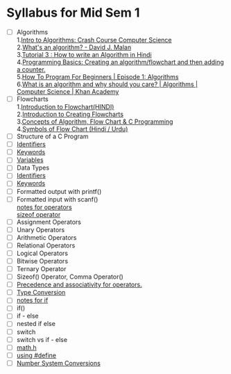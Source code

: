 # Syllabus for Mid Sem 1

- [ ] Algorithms  
1.[Intro to Algorithms: Crash Course Computer Science](https://www.youtube.com/watch?v=rL8X2mlNHPM)  
2.[What's an algorithm? - David J. Malan](https://www.youtube.com/watch?v=rL8X2mlNHPM)  
3.[Tutorial 3 : How to write an Algorithm in Hindi](https://www.youtube.com/watch?v=oz8nWf38SJU)  
4.[Programming Basics: Creating an algorithm/flowchart and then adding a counter.](https://www.youtube.com/watch?v=AjoSfSd-5Nw)  
5.[How To Program For Beginners | Episode 1: Algorithms](https://www.youtube.com/watch?v=-WHAZGjs4Eo)  
6.[What is an algorithm and why should you care? | Algorithms | Computer Science | Khan Academy](https://www.youtube.com/watch?v=CvSOaYi89B4)  
- [ ] Flowcharts  
1.[Introduction to Flowchart(HINDI)](https://www.youtube.com/watch?v=174S0Nvu7Xc)  
2.[Introduction to Creating Flowcharts](https://www.youtube.com/watch?v=SWRDqTx8d4k)  
3.[Concepts of Algorithm, Flow Chart & C Programming](https://www.youtube.com/watch?v=DF2XAc07eI0)  
4.[Symbols of Flow Chart (Hindi / Urdu)](https://www.youtube.com/watch?v=akun51yj-xU)
- [ ] Structure of a C Program
- [ ] [Identifiers](https://github.com/dbc2201/clbcTasks/blob/master/docs/identifiers.pdf)  
- [ ] [Keywords](https://github.com/dbc2201/clbcTasks/blob/master/docs/keywords.pdf)  
- [ ] [Variables](https://github.com/dbc2201/clbcTasks/blob/master/docs/variables.pdf)  
- [ ] Data Types 
- [ ] [Identifiers](https://github.com/dbc2201/clbcTasks/blob/master/docs/identifiers.pdf)  
- [ ] [Keywords](https://github.com/dbc2201/clbcTasks/blob/master/docs/keywords.pdf)    
- [ ] Formatted output with printf()
- [ ] Formatted input with scanf()  
[notes for operators](https://github.com/dbc2201/clbcTasks/blob/master/docs/operators.pdf)  
[sizeof operator](https://github.com/dbc2201/clbcTasks/blob/master/docs/sizeof.pdf)  
- [ ] Assignment Operators
- [ ] Unary Operators
- [ ] Arithmetic Operators
- [ ] Relational Operators
- [ ] Logical Operators
- [ ] Bitwise Operators
- [ ] Ternary Operator
- [ ] Sizeof() Operator, Comma Operator()
- [ ] [Precedence and associativity for operators.](https://github.com/dbc2201/clbcTasks/blob/master/docs/panda.pdf)  
- [ ] [Type Conversion](https://github.com/dbc2201/clbcTasks/blob/master/docs/typecasting.pdf)   
- [ ] [notes for if](https://github.com/dbc2201/clbcTasks/blob/master/docs/if.pdf)  
- [ ] if()
- [ ] if - else 
- [ ] nested if else
- [ ] switch
- [ ] switch vs if - else  
- [ ] [math.h](https://github.com/dbc2201/clbcTasks/blob/master/docs/math.pdf)  
- [ ] [using #define](https://github.com/dbc2201/clbcTasks/blob/master/docs/hashdefine.pdf)  
- [ ] [Number System Conversions](http://www.learnabout-electronics.org/Digital/dig12.php)
